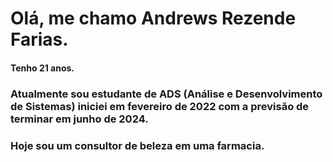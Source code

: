# Olá, me chamo Andrews Rezende Farias.
#### Tenho 21 anos.

### Atualmente sou estudante de ADS (Análise e Desenvolvimento de Sistemas) iniciei em fevereiro de 2022 com a previsão de terminar em junho de 2024.
### Hoje sou um consultor de beleza em uma farmacia.
